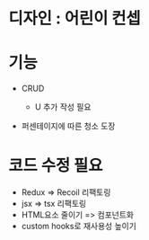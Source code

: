 # 디자인 : 어린이 컨셉

# 기능
- CRUD
  - U 추가 작성 필요

- 퍼센테이지에 따른 청소 도장

# 코드 수정 필요
- Redux => Recoil 리팩토링
- jsx => tsx 리팩토링
- HTML요소 줄이기 => 컴포넌트화
- custom hooks로 재사용성 높이기

